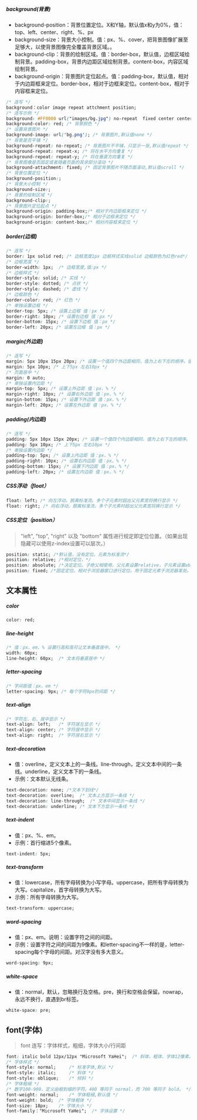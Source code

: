 ##### background(背景)

+ background-position：背景位置定位。X和Y轴，默认值x和y为0%，值：top、left、center、right、%、px
+ background-size：背景大小控制。值：px、%、cover，把背景图像扩展至足够大，以使背景图像完全覆盖背景区域。。
+ background-clip：背景的绘制区域。值：border-box，默认值，边框区域绘制背景。padding-box，背景内边距区域绘制背景。content-box，内容区域绘制背景。
+ background-origin：背景图片定位起点。值：padding-box，默认值，相对于内边距框来定位。border-box，相对于边框来定位。content-box，相对于内容框来定位。

```css
/* 连写 */
background：color image repeat attchment position;
/* 连写示例 */
background: #FF0000 url("images/bg.jpg") no-repeat  fixed center center;
background-color: red; /* 背景颜色 */
/* 设置背景图片 */
background-image: url('bg.png'); /* 背景图片,默认值none */
/* 背景是否平铺 */
background-repeat: no-repeat; /* 背景图片不平铺，只显示一张,默认值repeat */
background-repeat: repeat-x; /* 将在水平方向重复 */
background-repeat: repeat-y; /* 将在垂直方向重复 */
/* 背景图像是否固定或者随着页面的其余部分滚动 */
background-attachment: fixed; /* 固定背景图片不随页面滚动,默认值scroll */
/* 背景位置定位 */
background-position:;
/* 背景大小控制 */
background-size:;
/* 背景的绘制区域 */
background-clip:;
/* 背景图片定位起点 */
background-origin: padding-box;/* 相对于内边距框来定位 */
background-origin: border-box;/* 相对于边框来定位 */
background-origin: content-box;/* 相对内容框来定位 */
```



##### border(边框)

```css
/* 连写 */
border: 1px solid red; /* 边框宽度1px 边框样式实线solid 边框颜色为红色red*/
/* 边框宽度 */
border-width: 1px;	/* 边框宽度,值:px */
/* 边框样式 */
border-style: solid; /* 实线 */
border-style: dotted; /* 点状 */
border-style: dashed; /* 虚线 */
/* 边框颜色 */
border-color: red; /* 红色 */
/* 单独设置边框 */
border-top: 5px; /* 设置上边框 值：px */
border-right: 10px; /* 设置右边框 值：px */
border-bottom: 15px; /* 设置下边框 值：px */
border-left: 20px; /* 设置左边框 值：px */
```



##### margin(外边距)

```css
/* 连写 */
margin: 5px 10px 15px 20px; /* 设置一个值四个外边距相同，值为上右下左的顺序。值：auto,px,% */
margin: 5px 10px; /* 上下5px 左右10px */
/* 页面居中 */
margin: 0 auto;
/* 单独设置内边距 */
margin-top: 5px; /* 设置上外边距 值：px、% */
margin-right: 10px; /* 设置右外边距 值：px、% */
margin-bottom: 15px; /* 设置下外边距 值：px、% */
margin-left: 20px; /* 设置左外边距 值：px、% */
```



##### padding(内边距)

```css
/* 连写 */
padding: 5px 10px 15px 20px; /* 设置一个值四个内边距相同，值为上右下左的顺序。值：auto,px,% */
padding: 5px 10px; /* 上下5px 左右10px */
/* 单独设置内边距 */
padding-top: 5px; /* 设置上内边距 值：px、% */
padding-right: 10px; /* 设置右内边距 值：px、% */
padding-bottom: 15px; /* 设置下内边距 值：px、% */
padding-left: 20px; /* 设置左内边距 值：px、% */
```



##### CSS浮动（float）

```css
float: left; /* 向左浮动。脱离标准流。多个子元素时超出父元素宽将换行显示 */
float: right; /* 向右浮动。脱离标准流。多个子元素时超出父元素宽将换行显示 */
```



##### CSS定位（position）  

> "left", "top", "right" 以及 "bottom" 属性进行规定即定位位置。（如果出现隐藏可以使用z-index设置可以层次。）
```css
position: static; /*默认值，没有定位。元素为标准流*/
position: relative; /*相对定位，*/
position: absolute; /*决定定位。子绝父相使用，父元素设置relative，子元素设置absolute。*/
position: fixed; /*固定定位。相对于浏览器窗口进行定位。用于固定元素于浏览器某处。*/
```

## 文本属性

##### color

```css
color: red; 
```



##### line-height

```css
/* 值：px、em、% 设置行高和高可让文本垂直居中。 */
width: 60px;
line-height: 60px;	/* 文本将垂直居中 */
```



##### letter-spacing

```css
/* 字间距值：px、em */
letter-spacing: 9px; /* 每个字符9px的间距 */
```



##### text-align

```css
/* 字符左、右、居中显示 */
text-align: left;	/* 字符居左显示 */
text-align: center;	/* 字符居中显示 */
text-align: right;	/* 字符居右显示 */
```



##### text-decoration
  + 值：overline，定义文本上的一条线。line-through，定义文本中间的一条线。underline，定义文本下的一条线。
  + 示例：文本默认无线条。

```css
text-decoration: none; /*文本下划线*/
text-decoration: overline;	/* 文本上方显示一条线 */
text-decoration: line-through;	/* 文本中间显示一条线 */
text-decoration: underline;	/* 文本下方显示一条线 */
```



##### text-indent
  + 值：px、%、em。
  + 示例：首行缩进5个像素。

```css
text-indent: 5px;
```



##### text-transform
  + 值：lowercase，所有字母转换为小写字母。uppercase，把所有字母转换为大写。capitalize，首字母转换为大写。
  + 示例：所有字母转换为大写。

```css
text-transform: uppercase;
```



##### word-spacing
  + 值：px、em。说明：设置字符之间的间距。
  + 示例：设置字符之间的间距为9像素。和letter-spacing不一样的是，letter-spacing每个字母的间距。对汉字没有多大意义。

```css
word-spacing: 9px;
```



##### white-space
  + 值：normal，默认，忽略换行及空格。pre，换行和空格会保留。nowrap，永远不换行，直遇到br标签。

```css
white-space: pre;
```



## font(字体)

> font  连写：字体样式，粗细，字体大小/行间距

```css
font: italic bold 12px/12px "Microsoft YaHei";	/* 斜体，粗体，字体12像素，行间距12像素，字体为微软雅黑。 */
/* 字体样式 */
font-style: normal;		/* 标准字体,默认 */
font-style: italic;		/* 斜体 */
font-style: oblique;	/* 倾斜 */
/* 字体粗细 */
/* 数字100-900，定义由粗到细的字符。400 等同于 normal，而 700 等同于 bold。 */
font-weight: normal;	/* 字体粗细,默认值 */
font-weight: bold;	/* 字体粗体 */
font-size: 18px;	/* 字体大小 */
font-family："Microsoft YaHei";	/* 字体设置 */
```

